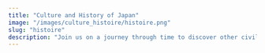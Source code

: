 ```yaml
---
title: "Culture and History of Japan"
image: "/images/culture_histoire/histoire.png"
slug: "histoire"
description: "Join us on a journey through time to discover other civilizations"
---
```

